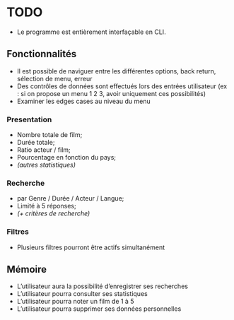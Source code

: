 # TODO

- Le programme est entièrement interfaçable en CLI.

## Fonctionnalités

- Il est possible de naviguer entre les différentes options, back return, sélection
de menu, erreur
- Des contrôles de données sont effectués lors des entrées utilisateur (ex : si on
propose un menu 1 2 3, avoir uniquement ces possibilités)
- Examiner les edges cases au niveau du menu

### Presentation

- Nombre totale de film;
- Durée totale;
- Ratio acteur / film;
- Pourcentage en fonction du pays;
- *(autres statistiques)*

### Recherche

- par Genre / Durée / Acteur / Langue;
- Limité à 5 réponses;
- *(+ critères de recherche)*

### Filtres

- Plusieurs filtres pourront être actifs simultanément

## Mémoire

- L’utilisateur aura la possibilité d’enregistrer ses recherches
- L’utilisateur pourra consulter ses statistiques
- L’utilisateur pourra noter un film de 1 à 5
- L’utilisateur pourra supprimer ses données personnelles